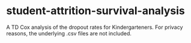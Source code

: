 # student-attrition-survival-analysis
A TD Cox analysis of the dropout rates for Kindergarteners. For privacy reasons, the underlying .csv files are not included. 
